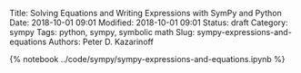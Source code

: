 Title: Solving Equations and Writing Expressions with SymPy and Python
Date: 2018-10-01 09:01
Modified: 2018-10-01 09:01
Status: draft
Category: sympy
Tags: python, sympy, symbolic math
Slug: sympy-expressions-and-equations
Authors: Peter D. Kazarinoff

{% notebook ../code/sympy/sympy-expressions-and-equations.ipynb %}
